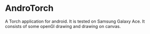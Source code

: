 AndroTorch
==========

A Torch application for android. It is tested on Samsung Galaxy Ace. 
It consists of some openGl drawing and drawing on canvas.

